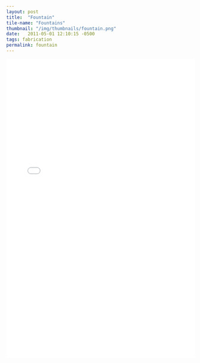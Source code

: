 ```yaml
---
layout: post
title:  "Fountain"
tile-name: "Fountains"
thumbnail: "/img/thumbnails/fountain.png"
date:   2011-05-01 12:10:15 -0500
tags: fabrication
permalink: fountain
---
```


<iframe name="target" src="img/fountainsGallery/index.html" width="100%" height="800" frameborder="0" scrolling="auto"></iframe>